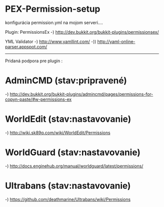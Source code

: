 # PEX-Permission-setup
 
 konfigurácia permission.yml na mojom serveri.... 
 
 Plugin: PermissionsEx -) http://dev.bukkit.org/bukkit-plugins/permissionsex/

 YML Validator -) http://www.yamllint.com/  -))  http://yaml-online-parser.appspot.com/ 
 
 ***********************************************************************************************************************
 
 Pridaná podpora pre plugin :

 # AdminCMD (stav:pripravené)
 -) http://dev.bukkit.org/bukkit-plugins/admincmd/pages/permissions-for-copyn-paste/#w-permissions-ex 
 
 # WorldEdit (stav:nastavovanie)
 -) http://wiki.sk89q.com/wiki/WorldEdit/Permissions  
 
 # WorldGuard (stav:nastavovanie)
 -) http://docs.enginehub.org/manual/worldguard/latest/permissions/
 
 # Ultrabans (stav:nastavovanie)
 -) https://github.com/deathmarine/Ultrabans/wiki/Permissions
 
 

